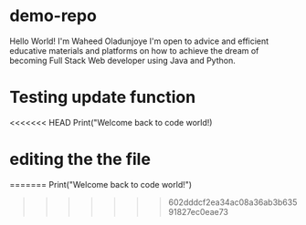 # demo-repo
Hello World!
I'm Waheed Oladunjoye
I'm open to advice and efficient educative materials and platforms on how to achieve the dream of becoming Full Stack Web developer using Java and Python.
 
# Testing update function

<<<<<<< HEAD
Print("Welcome back to code world!)


# editing the the file
=======
Print("Welcome back to code world!")
>>>>>>> 602dddcf2ea34ac08a36ab3b63591827ec0eae73
